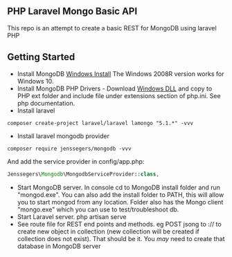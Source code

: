 ## PHP Laravel Mongo Basic API

This repo is an attempt to create a basic REST for MongoDB using laravel PHP

## Getting Started

* Install MongoDB [Windows Install](https://www.mongodb.com/download-center#community) The Windows 2008R version works for Windows 10.
* Install MongoDB PHP Drivers - Download [Windows DLL](https://pecl.php.net/package/mongodb) and copy to PHP ext folder and include file under extensions section of php.ini. See php documentation.
* Install laravel
```Shell
composer create-project laravel/laravel lamongo "5.1.*" -vvv
```
* Install laravel mongodb provider
```Shell
composer require jenssegers/mongodb -vvv
```
And add the service provider in config/app.php:
```PHP
Jenssegers\Mongodb\MongodbServiceProvider::class,
```
* Start MongoDB server. In console cd to MongoDB install folder and run "mongod.exe". You can also add the install folder to PATH, this will allow you to start mongod from any location. Folder also has the Mongo client "mongo.exe" which you can use to test/troubleshoot db.
* Start Laravel server. php artisan serve
* See route file for REST end points and methods. eg POST jsong to <server>:<port>/<collection-name>/ to create new object in collection (new collection will be created if collection does not exist).
That should be it. You *may* need to create that database in MongoDB server